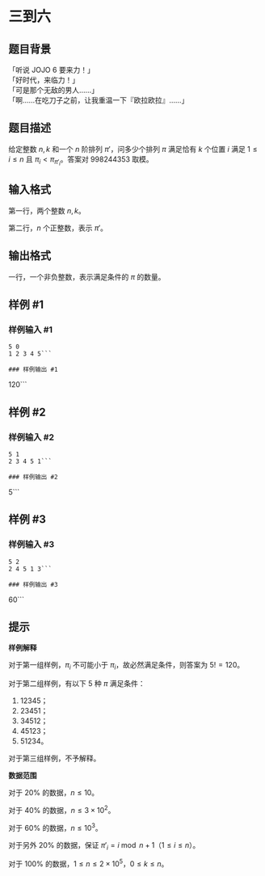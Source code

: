 # 三到六

## 题目背景

「听说 JOJO 6 要来力！」  
「好时代，来临力！」  
「可是那个无敌的男人……」  
「啊……在吃刀子之前，让我重温一下『欧拉欧拉』……」

## 题目描述

给定整数 $n,k$ 和一个 $n$ 阶排列 $\pi'$，问多少个排列 $\pi$ 满足恰有 $k$ 个位置 $i$ 满足 $1 \le i \le n$ 且 $\pi_i < \pi_{\pi'_i}$。答案对 $998244353$ 取模。

## 输入格式

第一行，两个整数 $n,k$。

第二行，$n$ 个正整数，表示 $\pi'$。

## 输出格式

一行，一个非负整数，表示满足条件的 $\pi$ 的数量。

## 样例 #1

### 样例输入 #1
```
5 0
1 2 3 4 5```

### 样例输出 #1

```
120```

## 样例 #2

### 样例输入 #2
```
5 1
2 3 4 5 1```

### 样例输出 #2

```
5```

## 样例 #3

### 样例输入 #3
```
5 2
2 4 5 1 3```

### 样例输出 #3

```
60```

## 提示

**样例解释**

对于第一组样例，$\pi_i$ 不可能小于 $\pi_i$，故必然满足条件，则答案为 $5! = 120$。 

对于第二组样例，有以下 $5$ 种 $\pi$ 满足条件：

 1. $12345$；
 1. $23451$；
 1. $34512$；
 1. $45123$；
 1. $51234$。

对于第三组样例，不予解释。

**数据范围**

对于 $20\%$ 的数据，$n \le 10$。

对于 $40\%$ 的数据，$n \le 3 \times 10^2$。

对于 $60\%$ 的数据，$n \le 10^3$。

对于另外 $20\%$ 的数据，保证 $\pi'_i = i \bmod n + 1$（$1 \le i \le n$）。

对于 $100\%$ 的数据，$1 \le n \le 2 \times 10^5$，$0 \le k \le n$。
